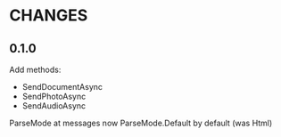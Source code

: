CHANGES
=========================

0.1.0
-------------------------
Add methods:
* SendDocumentAsync
* SendPhotoAsync
* SendAudioAsync

ParseMode at messages now ParseMode.Default by default (was Html)
